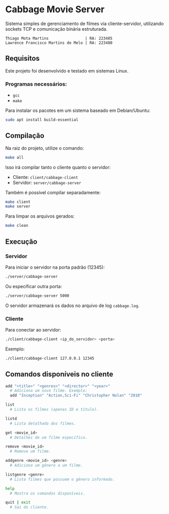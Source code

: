 # Cabbage Movie Server

Sistema simples de gerenciamento de filmes via cliente-servidor, utilizando sockets TCP e comunicação binária estruturada.

```
Thiago Mota Martins                | RA: 223485
Lawrence Francisco Martins de Melo | RA: 223480
```

## Requisitos

Este projeto foi desenvolvido e testado em sistemas Linux.

### Programas necessários:
- `gcc`
- `make`
  
Para instalar os pacotes em um sistema baseado em Debian/Ubuntu:
```bash
sudo apt install build-essential
```

## Compilação

Na raiz do projeto, utilize o comando:

```bash
make all
```

Isso irá compilar tanto o cliente quanto o servidor:
- Cliente: `client/cabbage-client`
- Servidor: `server/cabbage-server`

Também é possível compilar separadamente:
```bash
make client
make server
```

Para limpar os arquivos gerados:
```bash
make clean
```

## Execução

### Servidor
Para iniciar o servidor na porta padrão (12345):
```bash
./server/cabbage-server
```

Ou especificar outra porta:
```bash
./server/cabbage-server 5000
```

O servidor armazenará os dados no arquivo de log `cabbage.log`.

### Cliente
Para conectar ao servidor:
```bash
./client/cabbage-client <ip_do_servidor> <porta>
```

Exemplo:
```bash
./client/cabbage-client 127.0.0.1 12345
```

## Comandos disponíveis no cliente

```bash
add "<title>" "<genres>" "<director>" "<year>"
  # Adiciona um novo filme. Exemplo:
  add "Inception" "Action,Sci-Fi" "Christopher Nolan" "2010"

list
  # Lista os filmes (apenas ID e título).

listd
  # Lista detalhada dos filmes.

get <movie_id>
  # Detalhes de um filme específico.

remove <movie_id>
  # Remove um filme.

addgenre <movie_id> <genre>
  # Adiciona um gênero a um filme.

listgenre <genre>
  # Lista filmes que possuem o gênero informado.

help
  # Mostra os comandos disponíveis.

quit | exit
  # Sai do cliente.
```
